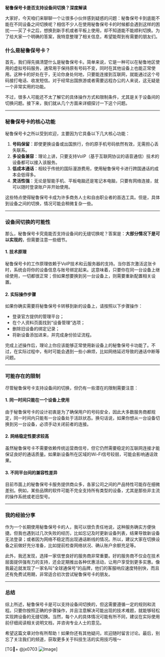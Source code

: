 **秘鲁保号卡是否支持设备间切换？深度解读**

大家好，今天咱们来聊聊一个让很多小伙伴感到疑惑的问题：秘鲁保号卡到底能不能在不同设备之间切换呢？相信不少人在使用秘鲁保号卡的时候都会遇到这样的困扰——买了卡之后，想换到新手机或者平板上使用，却不知道能不能顺利切换。为了给大家一个明确的答案，我特意整理了相关信息，希望能帮到有需要的朋友们。

### 什么是秘鲁保号卡？

首先，我们得先搞清楚什么是秘鲁保号卡。简单来说，它是一种可以在秘鲁地区使用的虚拟号码服务，通常用于保持原有号码不变，同时在其他设备上也能正常使用。这种卡的好处在于，无论你身处何地，只要能连接到互联网，就能通过这个号码接打电话、收发短信。对于经常出国旅游或者需要远程办公的人来说，这无疑是一个非常实用的功能。

不过，很多人可能还不太了解它的具体操作方式和限制条件，尤其是关于设备间的切换问题。接下来，我们就从几个方面来详细探讨一下这个问题。

---

### 秘鲁保号卡的核心功能

秘鲁保号卡之所以受到欢迎，主要因为它具备以下几大核心功能：

1. **号码保留**：即使更换设备或出国旅行，你的原手机号码依然有效，无需担心丢失联系。
2. **多设备兼容**：理论上讲，只要支持VoIP（基于互联网协议的语音通信）技术的设备都可以接入该服务。
3. **低成本通话**：相较于传统的国际漫游费用，使用秘鲁保号卡进行跨国通话的成本会低得多。
4. **灵活性强**：无论是智能手机、平板电脑还是笔记本电脑，只要有网络连接，就可以随时登录账户并开始使用。

这些特点使得秘鲁保号卡成为许多商务人士和自由职业者的首选工具。但是，具体到设备之间的切换，情况可能会稍微复杂一些。

---

### 设备间切换的可能性

那么，秘鲁保号卡究竟能否支持设备间的无缝切换呢？答案是：**大部分情况下是可以实现的**，但需要注意一些细节。

#### 1. 技术原理
秘鲁保号卡的工作原理依赖于VoIP技术和云服务器的支持。当你首次激活这张卡时，系统会将你的设备信息与账号绑定起来。这意味着，只要你在同一台设备上继续使用，一切都很正常；但如果想要换到另一台设备上，则需要重新配置相关设置。

#### 2. 实际操作步骤
如果你确实需要将秘鲁保号卡转移到新的设备上，请按照以下步骤操作：
   - 登录官方提供的管理平台；
   - 在个人资料页面找到“设备管理”选项；
   - 删除旧设备的绑定记录；
   - 将新设备添加进来，并完成身份验证流程。

完成上述操作后，理论上你应该能够正常使用新设备上的秘鲁保号卡功能了。不过，在实际过程中，有时可能会遇到一些小麻烦，比如网络延迟导致的通话中断等问题。

---

### 可能存在的限制

尽管秘鲁保号卡支持设备间的切换，但仍有一些潜在的限制需要注意：

#### 1. 同一时间只能在一个设备上使用
由于秘鲁保号卡的设计初衷是为了确保用户的号码安全，因此大多数服务商都规定，同一时间内只能有一台设备处于活跃状态。换句话说，如果你想从一台设备切换到另一台设备，必须手动关闭前者的连接。

#### 2. 网络稳定性要求较高
虽然秘鲁保号卡不需要依赖传统运营商信号，但它仍然需要稳定的互联网连接才能保证良好的通话质量。如果新设备所在区域的Wi-Fi信号较弱，可能会影响通话效果。

#### 3. 不同平台间的兼容性差异
目前市面上的秘鲁保号卡服务提供商众多，各家公司之间的产品特性可能存在细微差别。例如，某些品牌的软件可能不完全支持所有类型的设备，尤其是那些非主流的操作系统或老旧型号。

---

### 我的经验分享

作为一个长期使用秘鲁保号卡的人，我可以很负责任地说，这种服务确实方便快捷。但我也遇到过几次失败的经历，比如忘记及时更新设备列表，结果导致新设备无法登录；或者因为网络不稳定而出现通话断线的情况。所以，建议大家在切换设备之前做好充分准备，比如提前检查网络状况、确认账户余额充足等。

此外，我还发现，选择一家信誉良好的服务商非常重要。好的服务商不仅会在技术层面提供强有力的支持，还会定期推出各种优惠活动，让用户享受到更多实惠。像我最近就发现了一家名叫“全球通保号”的品牌，他们的客服响应速度特别快，而且还有免费试用期，非常适合初次尝试秘鲁保号卡的朋友。

---

### 总结

综上所述，秘鲁保号卡是可以支持设备间切换的，但这需要遵循一定的规则和流程。只要你按照正确的步骤操作，并且注意解决可能出现的技术难题，就能够轻松实现跨设备的无缝切换。当然，每个人的具体情况可能有所不同，建议在实际使用前仔细阅读相关说明文档，并咨询专业人士的意见。

希望这篇文章对你有所帮助！如果你还有其他疑问，欢迎随时留言讨论。最后，别忘了关注我们的频道，获取更多关于科技生活的实用技巧哦～

[TG💪+ @jx0703 ![Image](https://github.com/user-attachments/assets/dbca1d08-cadb-493c-b0ec-ad6f7a83f270)]